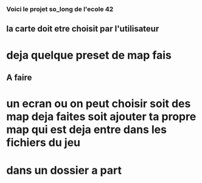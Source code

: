 ### Voici le projet so_long de l'ecole 42

## la carte doit etre choisit par l'utilisateur

# deja quelque preset de map fais 

## A faire

# un ecran ou on peut choisir soit des map deja faites soit ajouter ta propre map qui est deja entre dans les fichiers du jeu
# dans un dossier a part
